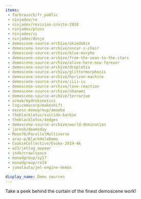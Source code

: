 ```yaml
---
items:
 - farbrausch/fr_public
 - ninjadev/re
 - ninjadev/revision-invite-2018
 - ninjadev/pluss
 - ninjadev/si
 - ninjadev/dvoje
 - demoscene-source-archive/okiedokie
 - demoscene-source-archive/oscar-s-chair
 - demoscene-source-archive/blue-morpho
 - demoscene-source-archive/from-the-seas-to-the-stars
 - demoscene-source-archive/alive-here-now-forever
 - demoscene-source-archive/dropletia
 - demoscene-source-archive/glittermorphosis
 - demoscene-source-archive/horizon-machine
 - demoscene-source-archive/iiii-iv
 - demoscene-source-archive/love-reaction
 - demoscene-source-archive/ohanami
 - demoscene-source-archive/terrarium
 - armak/Hydrokinetics
 - logicomacorp/makeshift
 - excess-demogroup/amoeba
 - theblacklotus/suicide-barbie
 - theblacklotus/4edges
 - demoscene-source-archive/world-domination
 - jarnoh/doomsday
 - Moon70/ParallelMultiverse
 - aras-p/BlackHoleDemo
 - CookieCollective/Evoke-2019-4k
 - w23/jetlag_appear
 - in4k/crawlspace
 - monadgroup/sy17
 - monadgroup/re19
 - jumalauta/jml-engine-demos

display_name: Demo sources
---
```

Take a peek behind the curtain of the finest demoscene work!
